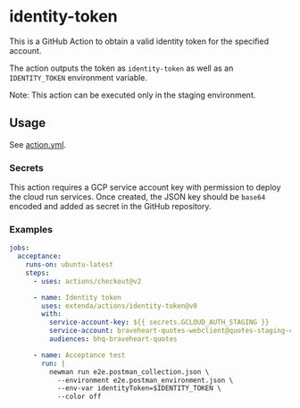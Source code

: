# identity-token

This is a GitHub Action to obtain a valid identity token for the specified account.

The action outputs the token as `identity-token` as well as an `IDENTITY_TOKEN` environment variable.

Note: This action can be executed only in the staging environment.

## Usage

See [action.yml](action.yml).

### Secrets

This action requires a GCP service account key with permission to deploy the cloud run services.
Once created, the JSON key should be `base64` encoded and added as secret in the GitHub repository.

### Examples

```yaml
jobs:
  acceptance:
    runs-on: ubuntu-latest
    steps:
      - uses: actions/checkout@v2

      - name: Identity token
        uses: extenda/actions/identity-token@v0
        with:
          service-account-key: ${{ secrets.GCLOUD_AUTH_STAGING }}
          service-account: braveheart-quotes-webclient@quotes-staging-ccdf.iam.gserviceaccount.com
          audiences: bhq-braveheart-quotes

      - name: Acceptance test
        run: |
          newman run e2e.postman_collection.json \
            --environment e2e.postman_environment.json \
            --env-var identityToken=$IDENTITY_TOKEN \
            --color off
```
